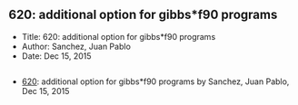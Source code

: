 ## 620: additional option for gibbs*f90 programs

- Title: 620: additional option for gibbs*f90 programs
- Author: Sanchez, Juan Pablo
- Date: Dec 15, 2015

```

```

- [620](0620.md): additional option for gibbs*f90 programs by Sanchez, Juan Pablo, Dec 15, 2015
